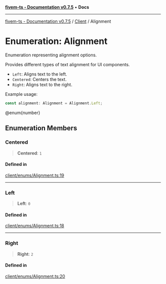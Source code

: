 [**fivem-ts - Documentation v0.7.5**](../../../README.md) • **Docs**

***

[fivem-ts - Documentation v0.7.5](../../../README.md) / [Client](../README.md) / Alignment

# Enumeration: Alignment

Enumeration representing alignment options.

Provides different types of text alignment for UI components.

- `Left`: Aligns text to the left.
- `Centered`: Centers the text.
- `Right`: Aligns text to the right.

Example usage:
```ts
const alignment: Alignment = Alignment.Left;
```

@enum{number}

## Enumeration Members

### Centered

> **Centered**: `1`

#### Defined in

[client/enums/Alignment.ts:19](https://github.com/Purpose-Dev/fivem-ts/blob/main/src/client/enums/Alignment.ts#L19)

***

### Left

> **Left**: `0`

#### Defined in

[client/enums/Alignment.ts:18](https://github.com/Purpose-Dev/fivem-ts/blob/main/src/client/enums/Alignment.ts#L18)

***

### Right

> **Right**: `2`

#### Defined in

[client/enums/Alignment.ts:20](https://github.com/Purpose-Dev/fivem-ts/blob/main/src/client/enums/Alignment.ts#L20)
